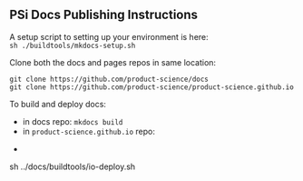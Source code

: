 ## PSi Docs Publishing Instructions

A setup script to setting up your environment is here:  
`sh ./buildtools/mkdocs-setup.sh`

Clone both the docs and pages repos in same location:  

`git clone https://github.com/product-science/docs`  
`git clone https://github.com/product-science/product-science.github.io`  

To build and deploy docs:
* in docs repo: `mkdocs build`
* in `product-science.github.io` repo:  
* ```bash
sh ../docs/buildtools/io-deploy.sh
```
